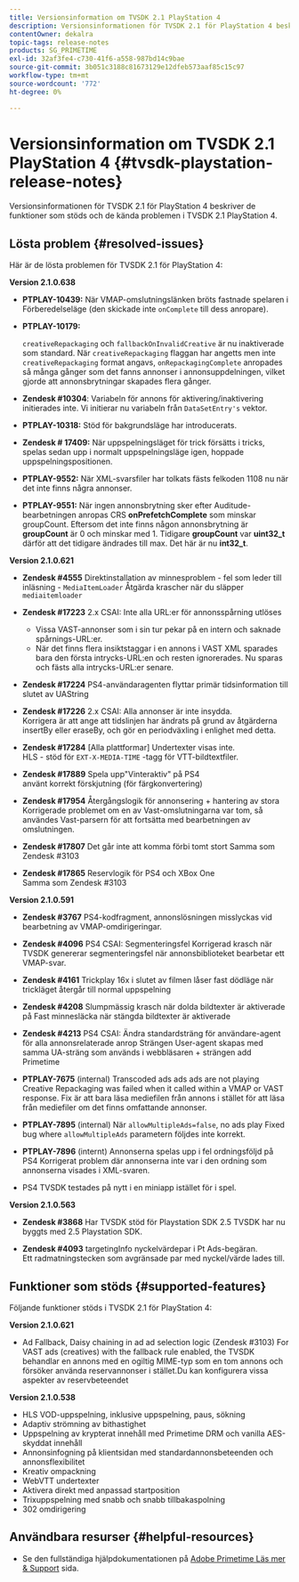 ```yaml
---
title: Versionsinformation om TVSDK 2.1 PlayStation 4
description: Versionsinformationen för TVSDK 2.1 för PlayStation 4 beskriver de funktioner som stöds och de kända problemen i TVSDK 2.1 PlayStation 4.
contentOwner: dekalra
topic-tags: release-notes
products: SG_PRIMETIME
exl-id: 32af3fe4-c730-41f6-a558-987bd14c9bae
source-git-commit: 3b051c3188c81673129e12dfeb573aaf85c15c97
workflow-type: tm+mt
source-wordcount: '772'
ht-degree: 0%

---
```


# Versionsinformation om TVSDK 2.1 PlayStation 4 {#tvsdk-playstation-release-notes}

Versionsinformationen för TVSDK 2.1 för PlayStation 4 beskriver de funktioner som stöds och de kända problemen i TVSDK 2.1 PlayStation 4.

## Lösta problem {#resolved-issues}

Här är de lösta problemen för TVSDK 2.1 för PlayStation 4:

**Version 2.1.0.638**

* **PTPLAY-10439:**
När VMAP-omslutningslänken bröts fastnade spelaren i Förberedelseläge (den skickade inte 
`onComplete` till dess anropare).

* **PTPLAY-10179:**

   `creativeRepackaging` och `fallbackOnInvalidCreative` är nu inaktiverade som standard. När `creativeRepackaging` flaggan har angetts men inte `creativeRepackaging` format angavs, `onRepackagingComplete` anropades så många gånger som det fanns annonser i annonsuppdelningen, vilket gjorde att annonsbrytningar skapades flera gånger.

* **Zendesk #10304**: Variabeln för annons för aktivering/inaktivering initierades inte. Vi initierar nu variabeln från `DataSetEntry's` vektor.

* **PTPLAY-10318:**
Stöd för bakgrundsläge har introducerats.
* **Zendesk # 17409:**
När uppspelningsläget för trick försätts i tricks, spelas sedan upp i normalt uppspelningsläge igen, hoppade uppspelningspositionen.
* **PTPLAY-9552:**
När XML-svarsfiler har tolkats fästs felkoden 1108 nu när det inte finns några annonser.
* **PTPLAY-9551:**
När ingen annonsbrytning sker efter Auditude-bearbetningen anropas CRS 
**onPrefetchComplete** som minskar groupCount. Eftersom det inte finns någon annonsbrytning är **groupCount** är 0 och minskar med 1. Tidigare **groupCount** var **uint32_t** därför att det tidigare ändrades till max. Det här är nu **int32_t**.

**Version 2.1.0.621**

* **Zendesk #4555**
Direktinstallation av minnesproblem - fel som leder till inläsning - 
`MediaItemLoader` Åtgärda krascher när du släpper `mediaitemloader`

* **Zendesk #17223**
2.x CSAI: Inte alla URL:er för annonsspårning utlöses
   * Vissa VAST-annonser som i sin tur pekar på en intern och saknade spårnings-URL:er.
   * När det finns flera insiktstaggar i en annons i VAST XML sparades bara den första intrycks-URL:en och resten ignorerades. Nu sparas och fästs alla intrycks-URL:er senare.
* **Zendesk #17224**
PS4-användaragenten flyttar primär tidsinformation till slutet av UAString
* **Zendesk #17226**
2.x CSAI: Alla annonser är inte insydda.
\
   Korrigera är att ange att tidslinjen har ändrats på grund av åtgärderna insertBy eller eraseBy, och gör en periodväxling i enlighet med detta.

* **Zendesk #17284**
   [Alla plattformar] Undertexter visas inte.\
   HLS - stöd för `EXT-X-MEDIA-TIME` -tagg för VTT-bildtextfiler.

* **Zendesk #17889**
Spela upp&quot;Vinteraktiv&quot; på PS4
\
   använt korrekt förskjutning (för färgkonvertering)

* **Zendesk #17954**
Återgångslogik för annonsering + hantering av stora
\
   Korrigerade problemet om en av Vast-omslutningarna var tom, så användes Vast-parsern för att fortsätta med bearbetningen av omslutningen.

* **Zendesk #17807**
Det går inte att komma förbi tomt stort Samma som Zendesk #3103

* **Zendesk #17865**
Reservlogik för PS4 och XBox One
\
   Samma som Zendesk #3103

**Version 2.1.0.591**

* **Zendesk #3767**
PS4-kodfragment, annonslösningen misslyckas vid bearbetning av VMAP-omdirigeringar.
* **Zendesk #4096**
PS4 CSAI: Segmenteringsfel Korrigerad krasch när TVSDK genererar segmenteringsfel när annonsbiblioteket bearbetar ett VMAP-svar.

* **Zendesk #4161**
Trickplay 16x i slutet av filmen låser fast dödläge när trickläget återgår till normal uppspelning

* **Zendesk #4208**
Slumpmässig krasch när dolda bildtexter är aktiverade på Fast minnesläcka när stängda bildtexter är aktiverade

* **Zendesk #4213**
PS4 CSAI: Ändra standardsträng för användare-agent för alla annonsrelaterade anrop Strängen User-agent skapas med samma UA-sträng som används i webbläsaren + strängen add Primetime

* **PTPLAY-7675** (internal) Transcoded ads ads ads are not playing Creative Repackaging was failed when it called within a VMAP or VAST response. Fix är att bara läsa mediefilen från annons i stället för att läsa från mediefiler om det finns omfattande annonser.

* **PTPLAY-7895** (internal) När `allowMultipleAds=false`, no ads play Fixed bug where `allowMultipleAds` parametern följdes inte korrekt.

* **PTPLAY-7896** (internt) Annonserna spelas upp i fel ordningsföljd på PS4 Korrigerat problem där annonserna inte var i den ordning som annonserna visades i XML-svaren.

* PS4 TVSDK testades på nytt i en miniapp istället för i spel.

**Version 2.1.0.563**

* **Zendesk #3868**
Har TVSDK stöd för Playstation SDK 2.5 TVSDK har nu byggts med 2.5 Playstation SDK.

* **Zendesk #4093**
targetingInfo nyckelvärdepar i Pt Ads-begäran.
\
   Ett radmatningstecken som avgränsade par med nyckel/värde lades till.

## Funktioner som stöds {#supported-features}

Följande funktioner stöds i TVSDK 2.1 för PlayStation 4:

**Version 2.1.0.621**

* Ad Fallback, Daisy chaining in ad ad selection logic (Zendesk #3103) For VAST ads (creatives) with the fallback rule enabled, the TVSDK behandlar en annons med en ogiltig MIME-typ som en tom annons och försöker använda reservannonser i stället.Du kan konfigurera vissa aspekter av reservbeteendet

**Version 2.1.0.538**

* HLS VOD-uppspelning, inklusive uppspelning, paus, sökning
* Adaptiv strömning av bithastighet
* Uppspelning av krypterat innehåll med Primetime DRM och vanilla AES-skyddat innehåll
* Annonsinfogning på klientsidan med standardannonsbeteenden och annonsflexibilitet
* Kreativ ompackning
* WebVTT undertexter
* Aktivera direkt med anpassad startposition
* Trixuppspelning med snabb och snabb tillbakaspolning
* 302 omdirigering

## Användbara resurser {#helpful-resources}

* Se den fullständiga hjälpdokumentationen på [Adobe Primetime Läs mer &amp; Support](https://experienceleague.adobe.com/docs/primetime.html) sida.
